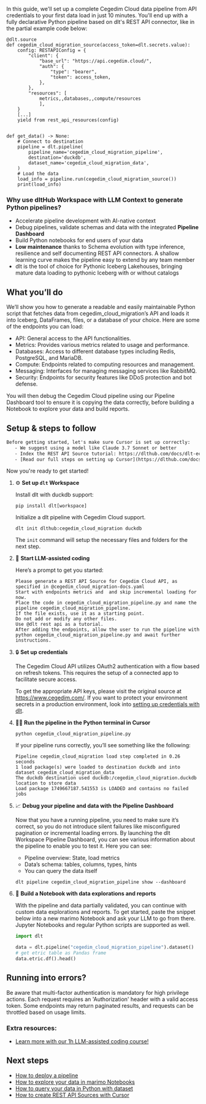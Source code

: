 In this guide, we'll set up a complete Cegedim Cloud data pipeline from API credentials to your first data load in just 10 minutes. You'll end up with a fully declarative Python pipeline based on dlt's REST API connector, like in the partial example code below:

```python-outcome
@dlt.source
def cegedim_cloud_migration_source(access_token=dlt.secrets.value):
    config: RESTAPIConfig = {
        "client": {
            "base_url": "https://api.cegedim.cloud/",
            "auth": {
                "type": "bearer",
                "token": access_token,
            },
        },
        "resources": [
            metrics,,databases,,compute/resources
            ],
    }
    [...]
    yield from rest_api_resources(config)


def get_data() -> None:
    # Connect to destination
    pipeline = dlt.pipeline(
        pipeline_name='cegedim_cloud_migration_pipeline',
        destination='duckdb',
        dataset_name='cegedim_cloud_migration_data', 
    )
    # Load the data
    load_info = pipeline.run(cegedim_cloud_migration_source())
    print(load_info) 
```

### Why use dltHub Workspace with LLM Context to generate Python pipelines?

- Accelerate pipeline development with AI-native context
- Debug pipelines, validate schemas and data with the integrated **Pipeline Dashboard**
- Build Python notebooks for end users of your data
- **Low maintenance** thanks to Schema evolution with type inference, resilience and self documenting REST API connectors. A shallow learning curve makes the pipeline easy to extend by any team member
- dlt is the tool of choice for Pythonic Iceberg Lakehouses, bringing mature data loading to pythonic Iceberg with or without catalogs

## What you’ll do

We’ll show you how to generate a readable and easily maintainable Python script that fetches data from cegedim_cloud_migration’s API and loads it into Iceberg, DataFrames, files, or a database of your choice. Here are some of the endpoints you can load:

- API: General access to the API functionalities.
- Metrics: Provides various metrics related to usage and performance.
- Databases: Access to different database types including Redis, PostgreSQL, and MariaDB.
- Compute: Endpoints related to computing resources and management.
- Messaging: Interfaces for managing messaging services like RabbitMQ.
- Security: Endpoints for security features like DDoS protection and bot defense.

You will then debug the Cegedim Cloud pipeline using our Pipeline Dashboard tool to ensure it is copying the data correctly, before building a Notebook to explore your data and build reports.

## Setup & steps to follow

```default
Before getting started, let's make sure Cursor is set up correctly:
   - We suggest using a model like Claude 3.7 Sonnet or better
   - Index the REST API Source tutorial: https://dlthub.com/docs/dlt-ecosystem/verified-sources/rest_api/ and add it to context as **@dlt rest api**
   - [Read our full steps on setting up Cursor](https://dlthub.com/docs/dlt-ecosystem/llm-tooling/cursor-restapi#23-configuring-cursor-with-documentation)
```

Now you're ready to get started!

1. ⚙️ **Set up `dlt` Workspace**
    
    Install dlt with duckdb support:
    ```shell
    pip install dlt[workspace]
    ```

    Initialize a dlt pipeline with Cegedim Cloud support.
    ```shell
    dlt init dlthub:cegedim_cloud_migration duckdb
    ```

    The `init` command will setup the necessary files and folders for the next step.
    
2. 🤠 **Start LLM-assisted coding**
    
    Here’s a prompt to get you started:
    
    ```prompt
    Please generate a REST API Source for Cegedim Cloud API, as specified in @cegedim_cloud_migration-docs.yaml 
    Start with endpoints metrics and  and skip incremental loading for now. 
    Place the code in cegedim_cloud_migration_pipeline.py and name the pipeline cegedim_cloud_migration_pipeline. 
    If the file exists, use it as a starting point. 
    Do not add or modify any other files. 
    Use @dlt rest api as a tutorial. 
    After adding the endpoints, allow the user to run the pipeline with python cegedim_cloud_migration_pipeline.py and await further instructions.
    ```

    
3. 🔒 **Set up credentials** 
    
    The Cegedim Cloud API utilizes OAuth2 authentication with a flow based on refresh tokens. This requires the setup of a connected app to facilitate secure access.
    
    To get the appropriate API keys, please visit the original source at https://www.cegedim.com/.
    If you want to protect your environment secrets in a production environment, look into [setting up credentials with dlt](https://dlthub.com/docs/walkthroughs/add_credentials).
    
4. 🏃‍♀️ **Run the pipeline in the Python terminal in Cursor**
    
    ```shell
    python cegedim_cloud_migration_pipeline.py
    ```
    
    If your pipeline runs correctly, you’ll see something like the following:
    
    ```shell
    Pipeline cegedim_cloud_migration load step completed in 0.26 seconds
    1 load package(s) were loaded to destination duckdb and into dataset cegedim_cloud_migration_data
    The duckdb destination used duckdb:/cegedim_cloud_migration.duckdb location to store data
    Load package 1749667187.541553 is LOADED and contains no failed jobs
    ```
    
5. 📈 **Debug your pipeline and data with the Pipeline Dashboard**

    Now that you have a running pipeline, you need to make sure it’s correct, so you do not introduce silent failures like misconfigured pagination or incremental loading errors. By launching the dlt Workspace Pipeline Dashboard, you can see various information about the pipeline to enable you to test it. Here you can see:
    - Pipeline overview: State, load metrics
    - Data’s schema: tables, columns, types, hints
    - You can query the data itself
    
    ```shell
    dlt pipeline cegedim_cloud_migration_pipeline show --dashboard
    ```
    
6. 🐍 **Build a Notebook with data explorations and reports**

    With the pipeline and data partially validated, you can continue with custom data explorations and reports. To get started, paste the snippet below into a new marimo Notebook and ask your LLM to go from there. Jupyter Notebooks and regular Python scripts are supported as well.

    
    ```python
    import dlt

   data = dlt.pipeline("cegedim_cloud_migration_pipeline").dataset()
   # get etric table as Pandas frame
   data.etric.df().head()
    ```

## Running into errors?

Be aware that multi-factor authentication is mandatory for high privilege actions. Each request requires an 'Authorization' header with a valid access token. Some endpoints may return paginated results, and requests can be throttled based on usage limits.

### Extra resources:

- [Learn more with our 1h LLM-assisted coding course!](https://www.youtube.com/watch?v=GGid70rnJuM)

## Next steps

- [How to deploy a pipeline](https://dlthub.com/docs/walkthroughs/deploy-a-pipeline)
- [How to explore your data in marimo Notebooks](https://dlthub.com/docs/general-usage/dataset-access/marimo)
- [How to query your data in Python with dataset](https://dlthub.com/docs/general-usage/dataset-access/dataset)
- [How to create REST API Sources with Cursor](https://dlthub.com/docs/dlt-ecosystem/llm-tooling/cursor-restapi)